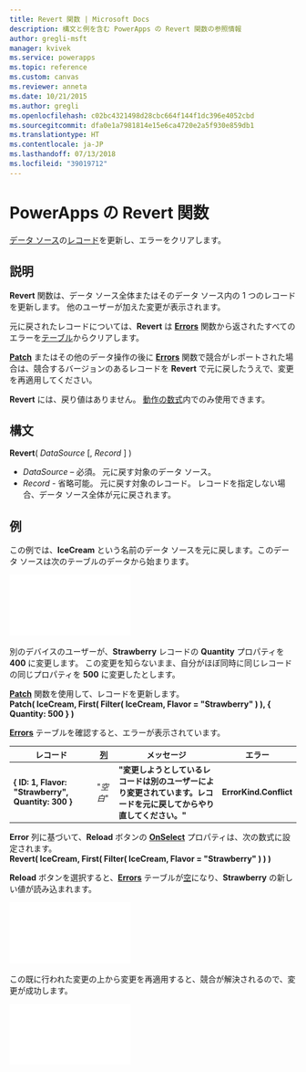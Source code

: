 ```yaml
---
title: Revert 関数 | Microsoft Docs
description: 構文と例を含む PowerApps の Revert 関数の参照情報
author: gregli-msft
manager: kvivek
ms.service: powerapps
ms.topic: reference
ms.custom: canvas
ms.reviewer: anneta
ms.date: 10/21/2015
ms.author: gregli
ms.openlocfilehash: c02bc4321498d28cbc664f144f1dc396e4052cbd
ms.sourcegitcommit: dfa0e1a7981814e15e6ca4720e2a5f930e859db1
ms.translationtype: HT
ms.contentlocale: ja-JP
ms.lasthandoff: 07/13/2018
ms.locfileid: "39019712"
---
```

# <a name="revert-function-in-powerapps"></a>PowerApps の Revert 関数
[データ ソース](../working-with-data-sources.md)の[レコード](../working-with-tables.md#records)を更新し、エラーをクリアします。

## <a name="description"></a>説明
**Revert** 関数は、データ ソース全体またはそのデータ ソース内の 1 つのレコードを更新します。 他のユーザーが加えた変更が表示されます。

元に戻されたレコードについては、**Revert** は **[Errors](function-errors.md)** 関数から返されたすべてのエラーを[テーブル](../working-with-tables.md)からクリアします。

**[Patch](function-patch.md)** またはその他のデータ操作の後に **[Errors](function-errors.md)** 関数で競合がレポートされた場合は、競合するバージョンのあるレコードを **Revert** で元に戻したうえで、変更を再適用してください。

**Revert** には、戻り値はありません。 [動作の数式](../working-with-formulas-in-depth.md)内でのみ使用できます。

## <a name="syntax"></a>構文
**Revert**( *DataSource* [, *Record* ] )

* *DataSource* – 必須。 元に戻す対象のデータ ソース。
* *Record* - 省略可能。  元に戻す対象のレコード。  レコードを指定しない場合、データ ソース全体が元に戻されます。

## <a name="example"></a>例
この例では、**IceCream** という名前のデータ ソースを元に戻します。このデータ ソースは次のテーブルのデータから始まります。

![](media/function-revert/icecream.png)

別のデバイスのユーザーが、**Strawberry** レコードの **Quantity** プロパティを **400** に変更します。  この変更を知らないまま、自分がほぼ同時に同じレコードの同じプロパティを **500** に変更したとします。

**[Patch](function-patch.md)** 関数を使用して、レコードを更新します。<br>
**Patch( IceCream, First( Filter( IceCream, Flavor = "Strawberry" ) ), { Quantity: 500 } )**

**[Errors](function-errors.md)** テーブルを確認すると、エラーが表示されています。

| レコード | [列](../working-with-tables.md#columns) | メッセージ | エラー |
| --- | --- | --- | --- |
| **{ ID: 1, Flavor: "Strawberry", Quantity: 300 }** |"*空白*" |**"変更しようとしているレコードは別のユーザーにより変更されています。レコードを元に戻してからやり直してください。"** |**ErrorKind.Conflict** |

**Error** 列に基づいて、**Reload** ボタンの **[OnSelect](../controls/properties-core.md)** プロパティは、次の数式に設定されます。<br>
**Revert( IceCream, First( Filter( IceCream, Flavor = "Strawberry" ) ) )**

**Reload** ボタンを選択すると、**[Errors](function-errors.md)** テーブルが[空](function-isblank-isempty.md)になり、**Strawberry** の新しい値が読み込まれます。

![](media/function-revert/icecream-after.png)

この既に行われた変更の上から変更を再適用すると、競合が解決されるので、変更が成功します。

![](media/function-revert/icecream-success.png)

